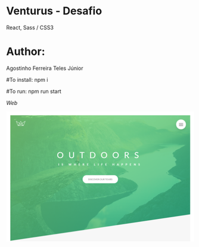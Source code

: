 # Venturus - Desafio
React, Sass / CSS3

# Author: 
Agostinho Ferreira Teles Júnior

#To install: 
npm i

#To run: 
npm run start

*Web*

![Natours](https://github.com/atelesjr/Natours/blob/master/img/snaps/01.PNG)